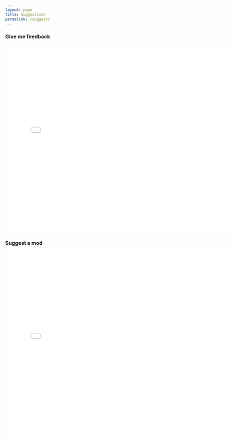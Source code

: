 ```yaml
---
layout: page
title: Suggestions
permalink: /suggest/
---
```


### Give me feedback

<iframe width="760" height="600" frameborder="0" marginheight="0" marginwidth="0"
        src="//secure.jotform.ca/                   ">Loading...</iframe>

### Suggest a mod

<iframe width="760" height="600" frameborder="0" marginheight="0" marginwidth="0"
        src="//secure.jotform.ca/form/43446060477254">Loading...</iframe>